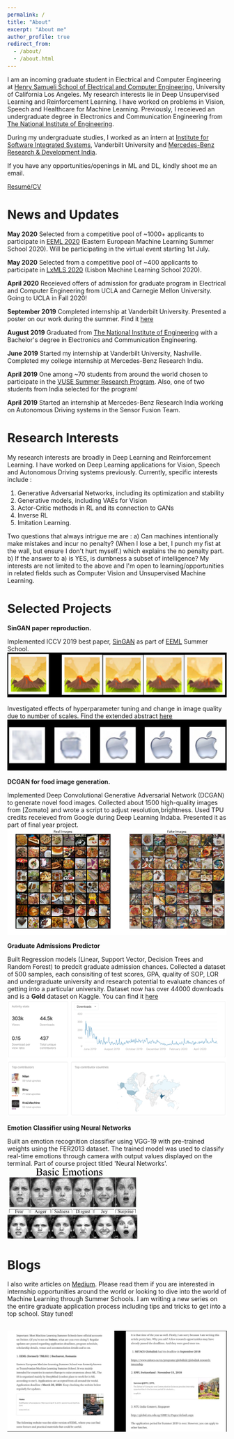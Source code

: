 ```yaml
---
permalink: /
title: "About"
excerpt: "About me"
author_profile: true
redirect_from: 
  - /about/
  - /about.html
---
```


I am an incoming graduate student in Electrical and Computer Engineering at [Henry Samueli School of Electrical and Computer Engineering](https://www.ee.ucla.edu/), University of California Los Angeles. My research interests lie in Deep Unsupervised Learning and Reinforcement Learning. I have worked on problems in Vision, Speech and Healthcare for Machine Learning. Previously, I receieved an undergraduate degree in Electronics and Communication Engineering from [The National Institute of Engineering](https://www.nie.ac.in/).

During my undergraduate studies, I worked as an intern at [Institute for Software Integrated Systems](https://www.isis.vanderbilt.edu/), Vanderbilt University and [Mercedes-Benz Research & Development India](https://mbrdi.co.in/about-us/).

If you have any opportunities/openings in ML and DL, kindly shoot me an email. 

[Resumé/CV](https://drive.google.com/file/d/1dcLhr7-uaF8HO_CbqzfzTFGqCCaQIGmY/view?usp=sharing)

News and Updates
======
**May 2020** Selected from a competitive pool of ~1000+ applicants to participate in [EEML 2020](http://eeml.eu/) (Eastern European Machine Learning Summer School 2020). Will be participating in the virtual event starting 1st July. 

**May 2020** Selected from a competitive pool of ~400 applicants to participate in [LxMLS 2020](http://lxmls.it.pt/2020/) (Lisbon Machine Learning School 2020). 

**April 2020** Receieved offers of admission for graduate program in Electrical and Computer Engineering from UCLA and Carnegie Mellon University. Going to UCLA in Fall 2020! 

**September 2019** Completed internship at Vanderbilt University. Presented a poster on our work during the summer. Find it [here](https://drive.google.com/open?id=147vnQdK6AmsF45kk57yyJVy2hojDD-zW)

**August 2019** Graduated from [The National Institute of Engineering](https://www.nie.ac.in/) with a Bachelor's degree in Electronics and Communication Engineering.

**June 2019** Started my internship at Vanderbilt University, Nashville. Completed my college internship at Mercedes-Benz Research India.

**April 2019** One among ~70 students from around the world chosen to participate in the [VUSE Summer Research Program](https://engineering.vanderbilt.edu/summer-research/index.php). Also, one of two students from India selected for the program!

**April 2019** Started an internship at Mercedes-Benz Research India working on Autonomous Driving systems in the Sensor Fusion Team. 

Research Interests
======
My research interests are broadly in Deep Learning and Reinforcement Learning. I have worked on Deep Learning applications for Vision, Speech and Autonomous Driving systems previously. Currently, specific interests include : 
1. Generative Adversarial Networks, including its optimization and stability
2. Generative models, including VAEs for Vision
3. Actor-Critic methods in RL and its connection to GANs
4. Inverse RL 
5. Imitation Learning. 

Two questions that always intrigue me are : 
a) Can machines intentionally make mistakes and incur no penalty? (When I lose a bet, I punch my fist at the wall, but ensure I don't hurt myself.) which explains the no penalty part. 
b) If the answer to a) is YES, is dumbness a subset of intelligence? 
My interests are not limited to the above and I'm open to learning/opportunities in related fields such as Computer Vision and Unsupervised Machine Learning. 

Selected Projects
======
**SinGAN paper reproduction.** 

Implemented ICCV 2019 best paper, [SinGAN](https://arxiv.org/abs/1905.01164) as part of [EEML](https://www.eeml.eu/) Summer School. <br/><img src='/images/collage1.jpg'>

Investigated effects of hyperparameter tuning and change in image quality due to number of scales. Find the extended abstract [here](https://drive.google.com/file/d/1ZyK4UOg8TQQsLbBfbBLxkv45vTC60rtv/view?usp=sharing) <br/><img src='/images/collage3.jpg'>


**DCGAN for food image generation.**

Implemented Deep Convolutional Generative Adversarial Network (DCGAN) to generate novel food images. Collected about 1500 high-quality images from [Zomato] and wrote a script to adjust resolution,brightness. Used TPU credits receieved from Google during Deep Learning Indaba. Presented it as part of final year project. 
<br/><img src='/images/zomato750results.png'>

**Graduate Admissions Predictor**

Built Regression models (Linear, Support Vector, Decision Trees and Random Forest) to predcit graduate admission chances. Collected a dataset of 500 samples, each consisiting of test scores, GPA, quality of SOP, LOR and undergraduate university and research potential to evaluate chances of getting into a particular university. Dataset now has over 44000 downloads and is a **Gold** dataset on Kaggle. You can find it [here](https://www.kaggle.com/mohansacharya/graduate-admissions)
<br/><img src='/images/kaggledataset.jpg'>

**Emotion Classifier using Neural Networks**

Built an emotion recognition classifier using VGG-19 with pre-trained weights using the FER2013 dataset. The trained model was used to classify real-time emotions through camera with output values displayed on the terminal. Part of course project titled 'Neural Networks'.
<br/><img src='/images/emotionrecog.jpg'>

Blogs
======
 I also write articles on [Medium](https://medium.com/@mohansacharya). Please read them if you are interested in internship opportunities around the world or looking to dive into the world of Machine Learning through Summer Schools. 
 I am writing a new series on the entire graduate application process including tips and tricks to get into a top school. Stay tuned! 
 
 <br/><img src='/images/blogimage.jpg'>
 


